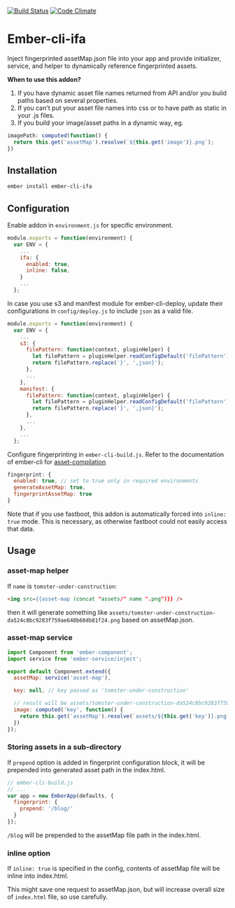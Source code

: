 [![Build Status](https://travis-ci.org/RuslanZavacky/ember-cli-ifa.svg?branch=master)](https://travis-ci.org/RuslanZavacky/ember-cli-ifa)
[![Code Climate](https://codeclimate.com/github/RuslanZavacky/ember-cli-ifa/badges/gpa.svg)](https://codeclimate.com/github/RuslanZavacky/ember-cli-ifa)

# Ember-cli-ifa

Inject fingerprinted assetMap.json file into your app and provide initializer, service, and helper to
dynamically reference fingerprinted assets.

**When to use this addon?**

1. If you have dynamic asset file names returned from API and/or you build paths based on several properties.
1. If you can't put your asset file names into css or to have path as static in your .js files.
1. If you build your image/asset paths in a dynamic way, eg.
```js
imagePath: computed(function() {
  return this.get('assetMap').resolve(`${this.get('image')}.png`);
})
```

## Installation

```bash
ember install ember-cli-ifa
```

## Configuration

Enable addon in `environment.js` for specific environment.

```javascript
module.exports = function(environment) {
  var ENV = {
    ...
    ifa: {
      enabled: true,
      inline: false,
    }
    ...
  };
```

In case you use s3 and manifest module for ember-cli-deploy, update their configurations in `config/deploy.js`
to include `json` as a valid file.

```javascript
module.exports = function(environment) {
  var ENV = {
    ...
    s3: {
      filePattern: function(context, pluginHelper) {
        let filePattern = pluginHelper.readConfigDefault('filePattern');
        return filePattern.replace('}', ',json}');
      },
      ...
    },
    manifest: {
      filePattern: function(context, pluginHelper) {
        let filePattern = pluginHelper.readConfigDefault('filePattern');
        return filePattern.replace('}', ',json}');
      },
      ...
    },
    ...
  };
```

Configure fingerprinting in `ember-cli-build.js`. Refer to the documentation of ember-cli for [asset-compilation](https://ember-cli.com/asset-compilation#fingerprinting-and-cdn-urls)

```javascript
fingerprint: {
  enabled: true, // set to true only in required environments
  generateAssetMap: true,
  fingerprintAssetMap: true
}
```

Note that if you use fastboot, this addon is automatically forced into `inline: true` mode. 
This is necessary, as otherwise fastboot could not easily access that data.

## Usage

### asset-map helper

If `name` is `tomster-under-construction`:
 
```html
<img src={{asset-map (concat "assets/" name ".png")}} />
```

then it will generate something like `assets/tomster-under-construction-da524c8bc9283f759ae640b68db81f24.png` based on assetMap.json.

### asset-map service

```javascript
import Component from 'ember-component';
import service from 'ember-service/inject';

export default Component.extend({
  assetMap: service('asset-map'),

  key: null, // key passed as 'tomster-under-construction'

  // result will be assets/tomster-under-construction-da524c8bc9283f759ae640b68db81f24.png
  image: computed('key', function() {
    return this.get('assetMap').resolve(`assets/${this.get('key')}.png`);
  })
});
```

### Storing assets in a sub-directory

If `prepend` option is added in fingerprint configuration block, it will be prepended into
generated asset path in the index.html.

```javascript
// ember-cli-build.js
// ...
var app = new EmberApp(defaults, {
  fingerprint: {
    prepend: '/blog/'
  }
});
```

`/blog` will be prepended to the assetMap file path in the index.html.


### inline option

If `inline: true` is specified in the config, contents of assetMap file will be inline into index.html.

This might save one request to assetMap.json, but will increase overall size of `index.html` file, so use carefully.
